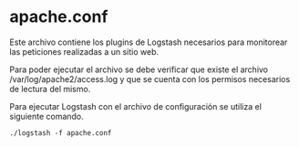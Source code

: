 
# apache.conf

Este archivo contiene los plugins de Logstash necesarios para monitorear las peticiones realizadas a un sitio web.

Para poder ejecutar el archivo se debe verificar que existe el archivo /var/log/apache2/access.log y que se cuenta con los permisos necesarios de lectura del mismo.

Para ejecutar Logstash con el archivo de configuración se utiliza el siguiente comando.

```
./logstash -f apache.conf
```